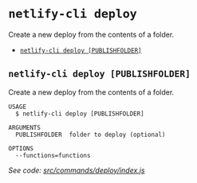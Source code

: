 `netlify-cli deploy`
====================

Create a new deploy from the contents of a folder.

* [`netlify-cli deploy [PUBLISHFOLDER]`](#netlify-cli-deploy-publishfolder)

## `netlify-cli deploy [PUBLISHFOLDER]`

Create a new deploy from the contents of a folder.

```
USAGE
  $ netlify-cli deploy [PUBLISHFOLDER]

ARGUMENTS
  PUBLISHFOLDER  folder to deploy (optional)

OPTIONS
  --functions=functions
```

_See code: [src/commands/deploy/index.js](https://github.com/netlify/cli/blob/v2.0.0-alpha.2/src/commands/deploy/index.js)_
